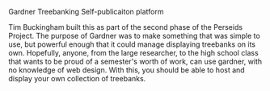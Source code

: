 Gardner Treebanking Self-publicaiton platform

Tim Buckingham built this as part of the second phase of the Perseids Project. 
The purpose of Gardner was to make something that was simple to use, but powerful enough that it could manage displaying treebanks on its own.
Hopefully, anyone, from the large researcher, to the high school class that wants to be proud of a semester's worth of work, can use  gardner, with no knowledge of web design.
With this, you should be able to host and display your own collection of treebanks. 